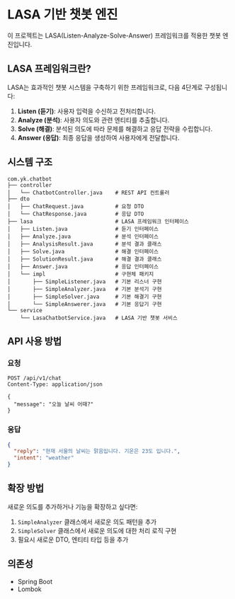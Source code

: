 # LASA 기반 챗봇 엔진

이 프로젝트는 LASA(Listen-Analyze-Solve-Answer) 프레임워크를 적용한 챗봇 엔진입니다.

## LASA 프레임워크란?

LASA는 효과적인 챗봇 시스템을 구축하기 위한 프레임워크로, 다음 4단계로 구성됩니다:

1. **Listen (듣기)**: 사용자 입력을 수신하고 전처리합니다.
2. **Analyze (분석)**: 사용자 의도와 관련 엔티티를 추출합니다.
3. **Solve (해결)**: 분석된 의도에 따라 문제를 해결하고 응답 전략을 수립합니다.
4. **Answer (응답)**: 최종 응답을 생성하여 사용자에게 전달합니다.

## 시스템 구조

```
com.yk.chatbot
├── controller
│   └── ChatbotController.java    # REST API 컨트롤러
├── dto
│   ├── ChatRequest.java          # 요청 DTO
│   └── ChatResponse.java         # 응답 DTO
├── lasa                          # LASA 프레임워크 인터페이스
│   ├── Listen.java               # 듣기 인터페이스
│   ├── Analyze.java              # 분석 인터페이스
│   ├── AnalysisResult.java       # 분석 결과 클래스
│   ├── Solve.java                # 해결 인터페이스
│   ├── SolutionResult.java       # 해결 결과 클래스
│   ├── Answer.java               # 응답 인터페이스
│   └── impl                      # 구현체 패키지
│       ├── SimpleListener.java   # 기본 리스너 구현
│       ├── SimpleAnalyzer.java   # 기본 분석기 구현
│       ├── SimpleSolver.java     # 기본 해결기 구현
│       └── SimpleAnswerer.java   # 기본 응답기 구현
└── service
    └── LasaChatbotService.java   # LASA 기반 챗봇 서비스
```

## API 사용 방법

### 요청

```http
POST /api/v1/chat
Content-Type: application/json

{
  "message": "오늘 날씨 어때?"
}
```

### 응답

```json
{
  "reply": "현재 서울의 날씨는 맑음입니다. 기온은 23도 입니다.",
  "intent": "weather"
}
```

## 확장 방법

새로운 의도를 추가하거나 기능을 확장하고 싶다면:

1. `SimpleAnalyzer` 클래스에서 새로운 의도 패턴을 추가
2. `SimpleSolver` 클래스에서 새로운 의도에 대한 처리 로직 구현
3. 필요시 새로운 DTO, 엔티티 타입 등을 추가

## 의존성

- Spring Boot
- Lombok
